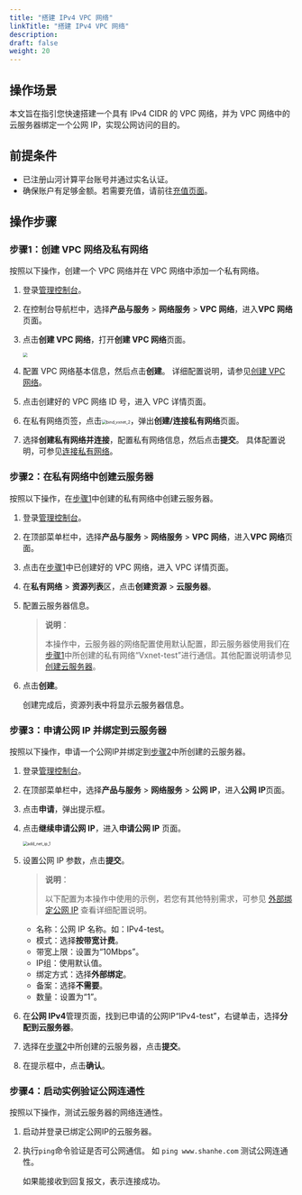 ```yaml
---
title: "搭建 IPv4 VPC 网络"
linkTitle: "搭建 IPv4 VPC 网络"
description:
draft: false
weight: 20
---
```


## 操作场景

本文旨在指引您快速搭建一个具有 IPv4 CIDR 的 VPC 网络，并为 VPC 网络中的云服务器绑定一个公网 IP，实现公网访问的目的。

## 前提条件

- 已注册山河计算平台账号并通过实名认证。
- 确保账户有足够金额。若需要充值，请前往[充值页面](https://console.qingcloud.com/finance/wallet)。

## 操作步骤

### 步骤1：创建 VPC 网络及私有网络

按照以下操作，创建一个 VPC 网络并在 VPC 网络中添加一个私有网络。

1. 登录[管理控制台](https://console.shanhe.com/login)。

2. 在控制台导航栏中，选择**产品与服务** > **网络服务** > **VPC 网络**，进入**VPC 网络**页面。

3. 点击**创建 VPC 网络**，打开**创建 VPC 网络**页面。

   <img src="../../_images/501010_create_vpc.png"  style="zoom:50%;" />

4. 配置 VPC 网络基本信息，然后点击**创建**。
   详细配置说明，请参见[创建 VPC 网络](/network/vpc/manual/vpcnet/10_create_vpc/)。

5. 点击创建好的 VPC 网络 ID 号，进入 VPC 详情页面。

6. 在私有网络页签，点击<img src="../../_images/501030_bind_vxnet_2.png" alt="bind_vxnet_2" style="zoom:50%;" />，弹出**创建/连接私有网络**页面。

7. 选择**创建私有网络并连接**，配置私有网络信息，然后点击**提交**。
   具体配置说明，可参见[连接私有网络](../../manual/vpcnet/15_bind_vxnet/#创建私有网络并连接)。

<!-- 8. 配置 VPC 网络基本信息及初始私有网络信息。

   > **说明**：
   >
   > 以下配置为本操作中使用的示例，若您有其他特别需求，可参见[创建 VPC 网络](/network/vpc/manual/vpcnet/10_create_vpc/)查看详细配置说明。

   <img src="/network/vpc/_images/4020_create_vpc_info.png" alt="基本信息" style="zoom:50%;" />

   **基本信息**：

   - 区域：选择靠近您客户的区域。
   - 名称：输入 VPC 网络的名称。如：vpc-test。
   - IPv4 地址范围：选择 VPC 网络的 IPv4 网段。
   - IPv6 网络地址：选择**关闭 IPv6**。
   - 类型：使用**小型**。注意**免费型**不支持绑定公网 IP。
   - 公网 IP：选择**暂不绑定**。
   - 安全组：使用默认安全组。

   <img src="/network/vpc/_images/4020_create_vpc_vxnet.png" alt="初始私有网络" style="zoom:50%;" />

   **初始私有网络**：

   - 名称：私有网络名称，如：Vxnet-test。
   - 部署方式：选择**多可用区部署**。
   - IPV4 地址范围：私有网络的地址范围，需要在 VPC 网络的地址范围内。
   - 网络 ACL：选择**无**。
   - 高级选项：使用默认设置。

9. 点击**立即创建**，等待创建完成。
 -->

### 步骤2：在私有网络中创建云服务器

按照以下操作，在[步骤1](#步骤1创建-vpc-网络及私有网络)中创建的私有网络中创建云服务器。

1. 登录[管理控制台](https://console.shanhe.com/login)。
2. 在顶部菜单栏中，选择**产品与服务** > **网络服务** > **VPC 网络**，进入**VPC 网络**页面。
3. 点击在[步骤1](#步骤1创建-vpc-网络及私有网络)中已创建好的 VPC 网络，进入 VPC 详情页面。
4. 在**私有网络** > **资源列表**区，点击**创建资源** > **云服务器**。

5. 配置云服务器信息。

   > **说明**：
   >
   > 本操作中，云服务器的网络配置使用默认配置，即云服务器使用我们在[步骤1](#步骤1创建-vpc-网络及私有网络)中所创建的私有网络“Vxnet-test”进行通信。其他配置说明请参见[创建云服务器](/compute/vm/manual/vm_instance/#创建云服务器)。

6. 点击**创建**。

   创建完成后，资源列表中将显示云服务器信息。

### 步骤3：申请公网 IP 并绑定到云服务器

按照以下操作，申请一个公网IP并绑定到[步骤2](#步骤2在私有网络中创建云服务器)中所创建的云服务器。

1. 登录[管理控制台](https://console.shanhe.com/login)。

2. 在顶部菜单栏中，选择**产品与服务** > **网络服务** > **公网 IP**，进入**公网 IP**页面。

3. 点击**申请**，弹出提示框。

4. 点击**继续申请公网 IP**，进入**申请公网 IP** 页面。

   <img src="/network/vpc/_images/4020_add_net_ip_1.png" alt="add_net_ip_1" style="zoom:50%;" />

5. 设置公网 IP 参数，点击**提交**。

   > **说明**：
   >
   > 以下配置为本操作中使用的示例，若您有其他特别需求，可参见 [外部绑定公网 IP](/network/eip/manual/ipv4/outband_ipv4/) 查看详细配置说明。

   - 名称：公网 IP 名称。如：IPv4-test。
   - 模式：选择**按带宽计费**。
    - 带宽上限：设置为“10Mbps”。
    - IP组：使用默认值。
    - 绑定方式：选择**外部绑定**。
    - 备案：选择**不需要**。
    - 数量：设置为“1”。

6. 在**公网 IPv4**管理页面，找到已申请的公网IP“IPv4-test”，右键单击，选择**分配到云服务器**。

7. 选择在[步骤2](#步骤2在私有网络中创建云服务器)中所创建的云服务器，点击**提交**。

8. 在提示框中，点击**确认**。

### 步骤4：启动实例验证公网连通性

按照以下操作，测试云服务器的网络连通性。

1. 启动并登录已绑定公网IP的云服务器。

2. 执行`ping`命令验证是否可公网通信。 如 `ping www.shanhe.com` 测试公网连通性。

    如果能接收到回复报文，表示连接成功。



